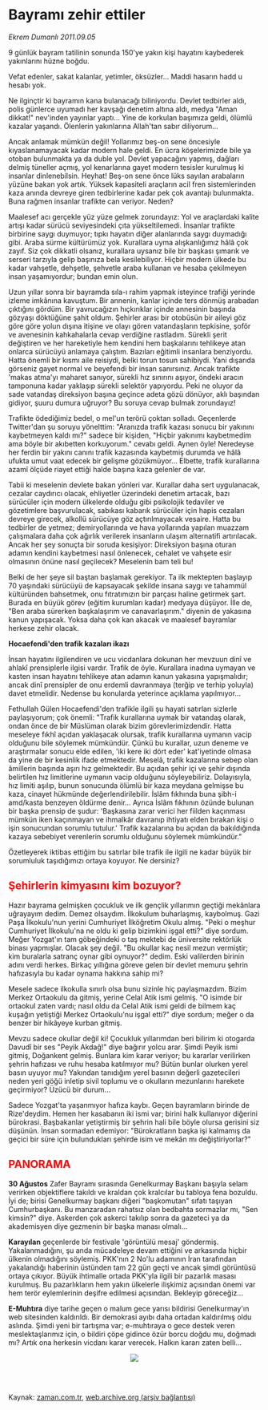 # Bayramı zehir ettiler

*Ekrem Dumanlı 2011.09.05*

<td class="columnist-detail">
<p>9 günlük bayram tatilinin sonunda 150'ye yakın kişi hayatını kaybederek yakınlarını hüzne boğdu.</p>
<p>
<div id="haberMetinDiv">
<p>Vefat edenler, sakat kalanlar, yetimler, öksüzler... Maddi hasarın hadd u hesabı yok.
<p>Ne ilginçtir ki bayramın kana bulanacağı biliniyordu. Devlet tedbirler aldı, polis günlerce uyumadı her kavşağı denetim altına aldı, medya "Aman dikkat!" nev'inden yayınlar yaptı... Yine de korkulan başımıza geldi, ölümlü kazalar yaşandı. Ölenlerin yakınlarına Allah'tan sabır diliyorum...
<p>Ancak anlamak mümkün değil! Yollarımız beş-on sene öncesiyle kıyaslanamayacak kadar modern hale geldi. En ücra köşelerimizde bile ya otoban bulunmakta ya da duble yol. Devlet yapacağını yapmış, dağları delmiş tüneller açmış, yol kenarlarına gayet modern tesisler kurulmuş ki insanlar dinlenebilsin. Heyhat! Beş-on sene önce lüks sayılan arabaların yüzüne bakan yok artık. Yüksek kapasiteli araçların acil fren sistemlerinden kaza anında devreye giren tedbirlerine kadar pek çok avantajı bulunmakta. Buna rağmen insanlar trafikte can veriyor. Neden?
<p>Maalesef acı gerçekle yüz yüze gelmek zorundayız: Yol ve araçlardaki kalite artışı kadar sürücü seviyesindeki çıta yükseltilemedi. İnsanlar trafikte birbirine saygı duymuyor; tıpkı hayatın diğer alanlarında saygı duymadığı gibi. Araba sürme kültürümüz yok. Kurallara uyma alışkanlığımız hâlâ çok zayıf. Siz çok dikkatli olsanız, kurallara uysanız bile bir başkası şımarık ve serseri tarzıyla gelip başınıza bela kesilebiliyor. Hiçbir modern ülkede bu kadar vahşetle, dehşetle, şehvetle araba kullanan ve hesaba çekilmeyen insan yaşamıyordur; bundan emin olun.
<p>Uzun yıllar sonra bir bayramda sıla-ı rahim yapmak isteyince trafiği yerinde izleme imkânına kavuştum. Bir annenin, kanlar içinde ters dönmüş arabadan çıktığını gördüm. Bir yavrucağızın hıçkırıklar içinde annesinin başında gözyaşı döktüğüne şahit oldum. Şehirler arası bir otobüsün bir aileyi göz göre göre yolun dışına itişine ve olayı gören vatandaşların tepkisine, şoför ve avenesinin kahkahalarla cevap verdiğine rastladım. Sürekli şerit değiştiren ve her hareketiyle hem kendini hem başkalarını tehlikeye atan onlarca sürücüyü anlamaya çalıştım. Bazıları eğitimli insanlara benziyordu. Hatta önemli bir kısmı aile reisiydi, belki torun tosun sahibiydi. Yani dışarıda görseniz gayet normal ve beyefendi bir insan sanırsınız. Ancak trafikte 'makas atma'yı maharet sanıyor, sürekli hız sınırını aşıyor, öndeki aracın tamponuna kadar yaklaşıp sürekli selektör yapıyordu. Peki ne oluyor da sade vatandaş direksiyon başına geçince adeta gözü dönüyor, aklı başından gidiyor, şuuru dumura uğruyor? Bu soruya cevap bulmak zorundayız!
<p>Trafikte ödediğimiz bedel, o mel'un terörü çoktan solladı. Geçenlerde Twitter'dan şu soruyu yönelttim: "Aranızda trafik kazası sonucu bir yakınını kaybetmeyen kaldı mı?" sadece bir kişiden, "Hiçbir yakınımı kaybetmedim ama böyle bir akıbetten korkuyorum." cevabı geldi. Aynen öyle! Neredeyse her ferdin bir yakını canını trafik kazasında kaybetmiş durumda ve hâlâ ufukta umut vaat edecek bir gelişme gözükmüyor... Elbette, trafik kurallarına azamî ölçüde riayet ettiği halde başına kaza gelenler de var.
<p>Tabii ki meselenin devlete bakan yönleri var. Kurallar daha sert uygulanacak, cezalar caydırıcı olacak, ehliyetler üzerindeki denetim artacak, bazı sürücüler için modern ülkelerde olduğu gibi psikolojik tedaviler ve gözetimlere başvurulacak, sabıkası kabarık sürücüler için hapis cezaları devreye girecek, alkollü sürücüye göz açtırılmayacak vesaire. Hatta bu tedbirler de yetmez; demiryollarında ve hava yollarında yapılan muazzam çalışmalara daha çok ağırlık verilerek insanların ulaşım alternatifi artırılacak. Ancak her şey sonuçta bir soruda kesişiyor: Direksiyon başına oturan adamın kendini kaybetmesi nasıl önlenecek, cehalet ve vahşete esir olmasının önüne nasıl geçilecek? Meselenin bam teli bu!
<p>Belki de her şeye sil baştan başlamak gerekiyor. Ta ilk mektepten başlayıp 70 yaşındaki sürücüyü de kapsayacak şekilde insana saygı ve tahammül kültüründen bahsetmek, onu fıtratımızın bir parçası haline getirmek şart. Burada en büyük görev (eğitim kurumları kadar) medyaya düşüyor. İlle de, "Ben araba sürerken başkalaşırım ve canavarlaşırım." diyenin de yakasına kanun yapışacak. Yoksa daha çok kan akacak ve maalesef bayramlar herkese zehir olacak. 
<p>
<p><b>Hocaefendi'den trafik kazaları ikazı</b>
<p>İnsan hayatını ilgilendiren ve ucu vicdanlara dokunan her mevzuun dinî ve ahlakî prensiplerle ilgisi vardır. Trafik de öyle. Kurallara inadına uymayan ve kasten insan hayatını tehlikeye atan adamın kanun yakasına yapışmalıdır; ancak dinî prensipler de onu erdemli davranmaya (terğip ve terhip yoluyla) davet etmelidir. Nedense bu konularda yeterince açıklama yapılmıyor...
<p>Fethullah Gülen Hocaefendi'den trafikle ilgili şu hayati satırları sizlerle paylaşıyorum; çok önemli: "Trafik kurallarına uymak bir vatandaş olarak, ondan önce de bir Müslüman olarak bizim görevlerimizdendir. Hatta meseleye fıkhî açıdan yaklaşacak olursak, trafik kurallarına uymanın vacip olduğunu bile söylemek mümkündür. Çünkü bu kurallar, uzun deneme ve araştırmalar sonucu elde edilen, 'iki kere iki dört eder' kat'iyetinde olmasa da yine de bir kesinlik ifade etmektedir. Meselâ, trafik kazalarına sebep olan âmillerin başında aşırı hız gelmektedir. Bu açıdan şehir içi ve şehir dışında belirtilen hız limitlerine uymanın vacip olduğunu söyleyebiliriz. Dolayısıyla, hız limiti aşılıp, bunun sonucunda ölümlü bir kaza meydana gelmişse bu kaza, cinayet hükmünde değerlendirilebilir. İslâm fıkhında buna şibh-i amd/kasta benzeyen öldürme denir... Ayrıca İslâm fıkhının özünde bulunan bir başka prensip de şudur: 'Başkasına zarar verici her fiilden kaçınması mümkün iken kaçınmayan ve ihmalkâr davranıp ihtiyatı elden bırakan kişi o işin sonucundan sorumlu tutulur.' Trafik kazalarına bu açıdan da bakıldığında kazaya sebebiyet verenlerin sorumlu olduğunu söylemek mümkündür."
<p>Özetleyerek iktibas ettiğim bu satırlar bile trafik ile ilgili ne kadar büyük bir sorumluluk taşıdığımızı ortaya koyuyor. Ne dersiniz?
<p>
<h2><font color="#FF0000">Şehirlerin kimyasını kim bozuyor?
</font></h2>
<p>Hazır bayrama gelmişken çocukluk ve ilk gençlik yıllarımın geçtiği mekânlara uğrayayım dedim. Demez olsaydım. İlkokulum buharlaşmış, kaybolmuş. Gazi Paşa İlkokulu'nun yerini Cumhuriyet İlköğretim Okulu almış. "Peki o meşhur Cumhuriyet İlkokulu'na ne oldu ki gelip bizimkini işgal etti?" diye sordum. Meğer Yozgat'ın tam göbeğindeki o taş mektebi de üniversite rektörlük binası yapmışlar. Olacak şey değil. "Bu okullar kaç nesil mezun vermiştir; kim buralarla satranç oynar gibi oynuyor?" dedim. Eski valilerden birinin adını verdi herkes. Birkaç yıllığına göreve gelen bir devlet memuru şehrin hafızasıyla bu kadar oynama hakkına sahip mi?
<p>Mesele sadece ilkokulla sınırlı olsa bunu sizinle hiç paylaşmazdım. Bizim Merkez Ortaokulu da gitmiş, yerine Celal Atik ismi gelmiş. "O isimde bir ortaokul zaten vardı; nasıl oldu da Celal Atik ismi geldi de bilmem kaç kuşağın yetiştiği Merkez Ortaokulu'nu işgal etti?" diye sordum; meğer o da benzer bir hikâyeye kurban gitmiş.
<p>Mevzu sadece okullar değil ki! Çocukluk yıllarımdan beri bilirim ki otogarda Davudî bir ses "Peyik Akdağ!" diye bağırır yolcu arar. Şimdi Peyik ismi gitmiş, Doğankent gelmiş. Bunlara kim karar veriyor; bu kararlar verilirken şehrin hafızası ve ruhu hesaba katılmıyor mu? Bütün bunlar olurken yerel basın uyuyor mu? Yakından tanıdığım yerel basının değerli gazetecileri neden yeri göğü inletip sivil toplumu ve o okulların mezunlarını harekete geçirmiyor? Üzücü bir durum...
<p>Sadece Yozgat'ta yaşanmıyor hafıza kaybı. Geçen bayramların birinde de Rize'deydim. Hemen her kasabanın iki ismi var; birini halk kullanıyor diğerini bürokrasi. Başbakanlar yetiştirmiş bir şehrin hali bile böyle olursa gerisini siz düşünün. İnsan sormadan edemiyor: "Bürokratların başka işi kalmamış da geçici bir süre için bulundukları şehirde isim ve mekân mı değiştiriyorlar?" 
<h2><font color="#FF0000">PANORAMA</font> </h2>
<p><b>30 Ağustos</b> Zafer Bayramı sırasında Genelkurmay Başkanı başıyla selam verirken objektiflere takıldı ve kraldan çok kralcılar bu tabloya fena bozuldu. İyi de; birisi Genelkurmay başkanı diğeri "başkomutan" sıfatı taşıyan Cumhurbaşkanı. Bu manzaradan rahatsız olan bedbahta sormazlar mı, "Sen kimsin?" diye. Askerden çok askerci takılıp sonra da gazeteci ya da akademisyen diye gezmenin bir başka manası olmalı...
<p><b>Karayılan</b> geçenlerde bir festivale 'görüntülü mesaj' göndermiş. Yakalanmadığını, şu anda mücadeleye devam ettiğini ve arkasında hiçbir ülkenin olmadığını söylemiş. PKK'nın 2 No'lu adamının İran tarafından yakalandığı haberinin üstünden tam 22 gün geçti ve ancak şimdi görüntüsü ortaya çıkıyor. Büyük ihtimalle ortada PKK'yla ilgili bir pazarlık masası kurulmuş. Bu pazarlıkların hem yakın ülkelerle ilişkimiz açısından önemi var hem terör eylemlerinin deşifre edilmesi açısından. Bekleyip göreceğiz... 
<p><b>E-Muhtıra</b> diye tarihe geçen o malum gece yarısı bildirisi Genelkurmay'ın web sitesinden kaldırıldı. Bir demokrasi ayıbı daha ortadan kaldırılmış oldu aslında. Şimdi yeni bir tartışma var; e-muhtıraya o gece destek veren meslektaşlarımız için, o bildiri çöpe gidince özür borcu doğdu mu, doğmadı mı? Artık ona herkesin vicdanı karar verecek. Halkın kararı zaten belli... 
<p>
<p><p align="center"><img border="0" src="http://web.archive.org/web/20111213101528im_/http://medya.zaman.com.tr/2011/09/05/tiraj.png"/></p></p></p></p></p></p></p></p></p></p></p></p></p></p></p></p></p></p></p></p></p></p></p></p></div>
</p>


<p><br>
		 </br></p></td>

Kaynak: [zaman.com.tr](http://zaman.com.tr/yazar.do?yazino=1176389), [web.archive.org (arşiv bağlantısı)](http://web.archive.org/web/20111213101528/http://zaman.com.tr/yazar.do?yazino=1176389)
